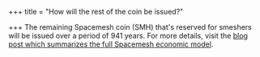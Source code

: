 +++
title = "How will the rest of the coin be issued?"

+++
The remaining Spacemesh coin (SMH) that's reserved for smeshers will be issued over a period of 941 years. For more details, visit the [blog post which summarizes the full Spacemesh economic model](https://spacemesh.io/blog/spacemesh-economics-intro/).